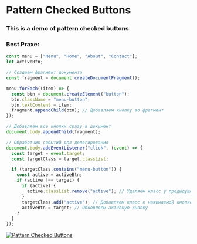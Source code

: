 ﻿# Pattern Checked Buttons

### This is a demo of pattern checked buttons.

### Best Praxe:

```js
const menu = ["Menu", "Home", "About", "Contact"];
let activeBtn;

// Создаем фрагмент документа
const fragment = document.createDocumentFragment();

menu.forEach((item) => {
  const btn = document.createElement("button");
  btn.className = "menu-button";
  btn.textContent = item;
  fragment.appendChild(btn); // Добавляем кнопку во фрагмент
});

// Добавляем все кнопки сразу в документ
document.body.appendChild(fragment);

// Обработчик событий для делегирования
document.body.addEventListener("click", (event) => {
  const target = event.target;
  const targetClass = target.classList;

  if (targetClass.contains("menu-button")) {
    const active = activeBtn;
    if (active !== target) {
      if (active) {
        active.classList.remove("active"); // Удаляем класс у предыдущей кнопки
      }
      targetClass.add("active"); // Добавляем класс к нажимаемой кнопке
      activeBtn = target; // Обновляем активную кнопку
    }
  }
});
```

[![Pattern Checked Buttons](https://github.com/AndriiKot/VanillaJS__Cooks/blob/main/_001_checked_buttons/__demo__/__v1_0_0__.png)](https://github.com/AndriiKot/VanillaJS__Cooks/blob/main/_001_checked_buttons/_00-0__Best__Praxe__)

